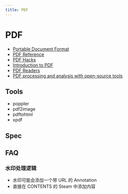 ```yaml
---
title: PDF
---
```


# PDF

- [Portable Document Format](https://en.wikipedia.org/wiki/Portable_Document_Format)
- [PDF Reference](http://www.adobe.com/devnet/pdf/pdf_reference.html)
- [PDF Hacks](http://www.pdfhacks.com/)
- [Introduction to PDF](https://web.archive.org/web/20141010035745/http://gnupdf.org/Introduction_to_PDF)
- [PDF Readers](http://pdfreaders.org/)
- [PDF processing and analysis with open-source tools](https://www.bitsgalore.org/2021/09/06/pdf-processing-and-analysis-with-open-source-tools)

## Tools

- poppler
- pdf2image
- pdftohtml
- xpdf

## Spec

## FAQ

### 水印处理逻辑

- 水印可能会添加一个带 URL 的 Annotation
- 直接在 CONTENTS 的 Steam 中添加内容
